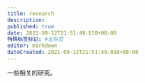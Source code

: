 ```yaml
---
title: research
description:
published: true
date: 2021-09-12T21:51:49.010+08:00
特殊标签标记: #无标签
editor: markdown
dateCreated: 2021-09-12T21:51:49.010+08:00
---
```


一些相关的研究。
